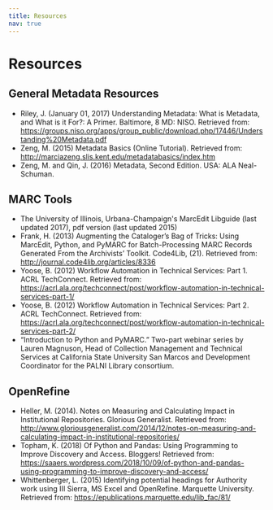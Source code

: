 ```yaml
---
title: Resources
nav: true
---
```


# Resources
## General Metadata Resources
* Riley, J. (January 01, 2017) Understanding Metadata: What is Metadata, and What is it For?: A Primer. Baltimore, 8 MD: NISO. Retrieved from: https://groups.niso.org/apps/group_public/download.php/17446/Understanding%20Metadata.pdf
* Zeng, M. (2015) Metadata Basics (Online Tutorial). Retrieved from: http://marciazeng.slis.kent.edu/metadatabasics/index.htm
* Zeng, M. and Qin, J. (2016) Metadata, Second Edition. USA: ALA Neal-Schuman.

## MARC Tools
* The University of Illinois, Urbana-Champaign's MarcEdit Libguide (last updated 2017), pdf version (last updated 2015)
* Frank, H. (2013) Augmenting the Cataloger’s Bag of Tricks: Using MarcEdit, Python, and PyMARC for Batch-Processing MARC Records Generated From the Archivists’ Toolkit. Code4Lib, (21). Retrieved from: http://journal.code4lib.org/articles/8336
* Yoose, B. (2012) Workflow Automation in Technical Services: Part 1. ACRL TechConnect. Retrieved from: https://acrl.ala.org/techconnect/post/workflow-automation-in-technical-services-part-1/
* Yoose, B. (2012) Workflow Automation in Technical Services: Part 2. ACRL TechConnect. Retrieved from: https://acrl.ala.org/techconnect/post/workflow-automation-in-technical-services-part-2/
* “Introduction to Python and PyMARC.” Two-part webinar series by Lauren Magnuson, Head of Collection Management and Technical Services at California State University San Marcos and Development Coordinator for the PALNI Library consortium.

## OpenRefine
* Heller, M. (2014). Notes on Measuring and Calculating Impact in Institutional Repositories. Glorious Generalist. Retrieved from: http://www.gloriousgeneralist.com/2014/12/notes-on-measuring-and-calculating-impact-in-institutional-repositories/
* Topham, K. (2018) Of Python and Pandas: Using Programming to Improve Discovery and Access. Bloggers! Retrieved from: https://saaers.wordpress.com/2018/10/09/of-python-and-pandas-using-programming-to-improve-discovery-and-access/
* Whittenberger, L. (2015) Identifying potential headings for Authority work using III Sierra, MS Excel and OpenRefine. Marquette University. Retrieved from: https://epublications.marquette.edu/lib_fac/81/
